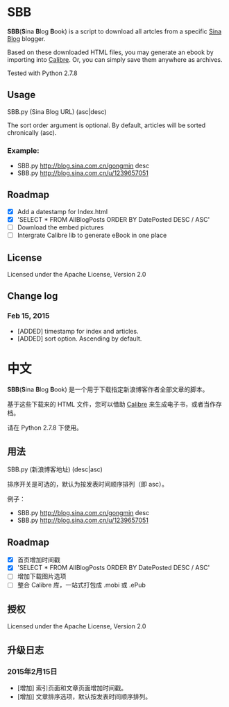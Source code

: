 # SBB

**SBB**(**S**ina **B**log **B**ook) is a script to download all artcles from a specific [Sina Blog](http://blog.sina.com.cn/) blogger.

Based on these downloaded HTML files, you may generate an ebook by importing into [Calibre](http://calibre-ebook.com/). Or, you can simply save them anywhere as archives.

Tested with Python 2.7.8

## Usage
SBB.py (Sina Blog URL) (asc|desc)

The sort order argument is optional. By default, articles will be sorted chronically (asc).

### Example:

- SBB.py http://blog.sina.com.cn/gongmin desc
- SBB.py http://blog.sina.com.cn/u/1239657051

## Roadmap
- [x] Add a datestamp for Index.html
- [x] 'SELECT * FROM AllBlogPosts ORDER BY DatePosted DESC / ASC'
- [ ] Download the embed pictures
- [ ] Intergrate Calibre lib to generate eBook in one place

## License
Licensed under the Apache License, Version 2.0

## Change log

### Feb 15, 2015

- [ADDED] timestamp for index and articles.
- [ADDED] sort option. Ascending by default.

# 中文

**SBB**(**S**ina **B**log **B**ook) 是一个用于下载指定新浪博客作者全部文章的脚本。

基于这些下载来的 HTML 文件，您可以借助 [Calibre](http://calibre-ebook.com/) 来生成电子书，或者当作存档。

请在 Python 2.7.8 下使用。

## 用法
SBB.py (新浪博客地址) (desc|asc)

排序开关是可选的，默认为按发表时间顺序排列（即 asc）。

例子：

- SBB.py http://blog.sina.com.cn/gongmin desc
- SBB.py http://blog.sina.com.cn/u/1239657051
	
## Roadmap
- [x] 首页增加时间戳
- [x] 'SELECT * FROM AllBlogPosts ORDER BY DatePosted DESC / ASC'
- [ ] 增加下载图片选项
- [ ] 整合 Calibre 库，一站式打包成 .mobi 或 .ePub

## 授权
Licensed under the Apache License, Version 2.0

## 升级日志

### 2015年2月15日

- [增加] 索引页面和文章页面增加时间戳。
- [增加] 文章排序选项，默认按发表时间顺序排列。
